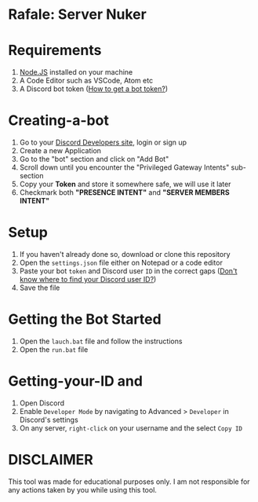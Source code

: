 <h1>Rafale: Server Nuker<h1>

# Requirements
1. [Node.JS](https://nodejs.org/en/) installed on your machine
2. A Code Editor such as VSCode, Atom etc
3. A Discord bot token ([How to get a bot token?](#Creating-a-bot))

# Creating-a-bot
1. Go to your [Discord Developers site](https://discord.com/developers/applications), login or sign up
2. Create a new Application
3. Go to the "bot" section and click on "Add Bot"
4. Scroll down until you encounter the "Privileged Gateway Intents" sub-section
5. Copy your **Token** and store it somewhere safe, we will use it later
6. Checkmark both **"PRESENCE INTENT"** and **"SERVER MEMBERS INTENT"**

# Setup
1. If you haven't already done so, download or clone this repository
2. Open the `settings.json` file either on Notepad or a code editor
3. Paste your bot `token` and Discord user `ID` in the correct gaps ([Don't know where to find your Discord user ID?](#Getting-your-ID))
4. Save the file

# Getting the Bot Started
1. Open the `lauch.bat` file and follow the instructions 
2. Open the `run.bat` file

# Getting-your-ID and
1. Open Discord
2. Enable `Developer Mode` by navigating to Advanced > `Developer` in Discord's settings
3. On any server, `right-click` on your username and the select `Copy ID`

# DISCLAIMER

This tool was made for educational purposes only. I am not responsible for any actions taken by you while using this tool.